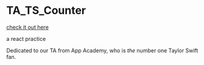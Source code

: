 # TA_TS_Counter

[check it out here](https://yu-huanwu.github.io/TA_TS_Counter/)

a react practice

Dedicated to our TA from App Academy, who is *the* number one Taylor Swift fan.
